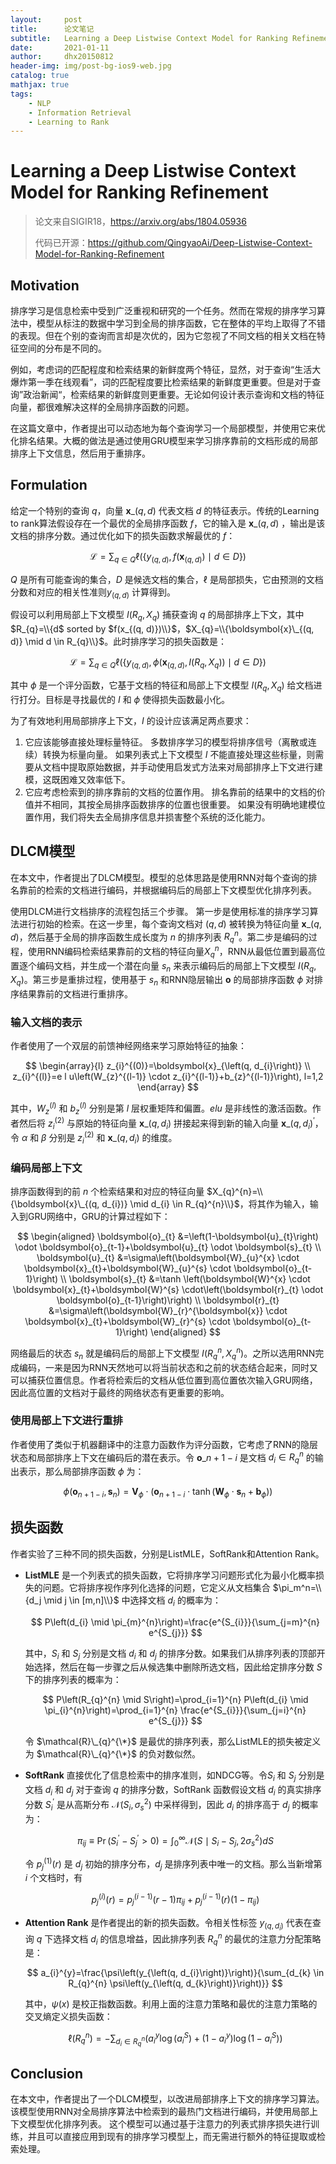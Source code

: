```yaml
---
layout:     post
title:      论文笔记
subtitle:   Learning a Deep Listwise Context Model for Ranking Refinement
date:       2021-01-11
author:     dhx20150812
header-img: img/post-bg-ios9-web.jpg
catalog: true
mathjax: true
tags:
    - NLP
    - Information Retrieval
    - Learning to Rank
---
```


# Learning a Deep Listwise Context Model for Ranking Refinement

>   论文来自SIGIR18，<https://arxiv.org/abs/1804.05936>
>
>   代码已开源：<https://github.com/QingyaoAi/Deep-Listwise-Context-Model-for-Ranking-Refinement>

## Motivation

排序学习是信息检索中受到广泛重视和研究的一个任务。然而在常规的排序学习算法中，模型从标注的数据中学习到全局的排序函数，它在整体的平均上取得了不错的表现。但在个别的查询而言却是次优的，因为它忽视了不同文档的相关文档在特征空间的分布是不同的。

例如，考虑词的匹配程度和检索结果的新鲜度两个特征，显然，对于查询“生活大爆炸第一季在线观看”，词的匹配程度要比检索结果的新鲜度更重要。但是对于查询”政治新闻“，检索结果的新鲜度则更重要。无论如何设计表示查询和文档的特征向量，都很难解决这样的全局排序函数的问题。

在这篇文章中，作者提出可以动态地为每个查询学习一个局部模型，并使用它来优化排名结果。大概的做法是通过使用GRU模型来学习排序靠前的文档形成的局部排序上下文信息，然后用于重排序。

## Formulation

给定一个特别的查询 $q$，向量 $\boldsymbol{x}\_{(q, d)}$ 代表文档 $d$ 的特征表示。传统的Learning to rank算法假设存在一个最优的全局排序函数 $f$，它的输入是 $\boldsymbol{x}\_{(q,d)}$ ，输出是该文档的排序分数。通过优化如下的损失函数求解最优的 $f$：

$$
\mathcal{L}=\sum_{q \in Q} \ell\left(\left\{y_{(q, d)}, f\left(\boldsymbol{x}_{(q, d)}\right) \mid d \in D\right\}\right)
$$

$Q$ 是所有可能查询的集合，$D$ 是候选文档的集合，$\ell$ 是局部损失，它由预测的文档分数和对应的相关性准则$y_{(q, d)}$ 计算得到。

假设可以利用局部上下文模型 $I(R_q,X_q)$ 捕获查询 $q$ 的局部排序上下文，其中 $R_{q}=\\{d$ sorted by $f(x_{(q, d)})\\}$，$X_{q}=\\{\boldsymbol{x}\_{(q, d)} \mid d \in R_{q}\\}$。此时排序学习的损失函数是：

$$
\mathcal{L}=\sum_{q \in Q} \ell\left(\left\{y_{(q, d)}, \phi\left(\boldsymbol{x}_{(q, d)}, I\left(R_{q}, X_{q}\right)\right) \mid d \in D\right\}\right)
$$

其中 $\phi$ 是一个评分函数，它基于文档的特征和局部上下文模型 $I(R_q,X_q)$ 给文档进行打分。目标是寻找最优的 $I$ 和 $\phi$ 使得损失函数最小化。

为了有效地利用局部排序上下文，$I$ 的设计应该满足两点要求：

1.  它应该能够直接处理标量特征。 多数排序学习的模型将排序信号（离散或连续）转换为标量向量。 如果列表式上下文模型 $I$ 不能直接处理这些标量，则需要从文档中提取原始数据，并手动使用启发式方法来对局部排序上下文进行建模，这既困难又效率低下。
2.  它应考虑检索到的排序靠前的文档的位置作用。 排名靠前的结果中的文档的价值并不相同，其按全局排序函数排序的位置也很重要。 如果没有明确地建模位置作用，我们将失去全局排序信息并损害整个系统的泛化能力。

## DLCM模型

在本文中，作者提出了DLCM模型。模型的总体思路是使用RNN对每个查询的排名靠前的检索的文档进行编码，并根据编码后的局部上下文模型优化排序列表。

使用DLCM进行文档排序的流程包括三个步骤。 第一步是使用标准的排序学习算法进行初始的检索。在这一步里，每个查询文档对 $(q,d)$ 被转换为特征向量 $\boldsymbol{x}\_{(q,d)}$，然后基于全局的排序函数生成长度为 $n$ 的排序列表 $R_q^n$。第二步是编码的过程，使用RNN编码检索结果靠前的文档的特征向量$X_q^n$，RNN从最低位置到最高位置逐个编码文档，并生成一个潜在向量 $s_n$ 来表示编码后的局部上下文模型 $I(R_q,X_q)$。第三步是重排过程，使用基于 $s_n$ 和RNN隐层输出 $\boldsymbol{o}$ 的局部排序函数 $\phi$ 对排序结果靠前的文档进行重排序。

### 输入文档的表示

作者使用了一个双层的前馈神经网络来学习原始特征的抽象：

$$
\begin{array}{l}
z_{i}^{(0)}=\boldsymbol{x}_{\left(q, d_{i}\right)} \\
z_{i}^{(l)}=e l u\left(W_{z}^{(l-1)} \cdot z_{i}^{(l-1)}+b_{z}^{(l-1)}\right), l=1,2
\end{array}
$$

其中，$W_{z}^{(l)}$ 和 $b_{z}^{(l)}$ 分别是第 $l$ 层权重矩阵和偏置。$elu$ 是非线性的激活函数。作者然后将 $z_{i}^{(2)}$ 与原始的特征向量 $\boldsymbol{x}\_{(q, d_{i})}$  拼接起来得到新的输入向量 $\boldsymbol{x}\_{(q, d_{i})}^{\prime}$，令 $\alpha$ 和 $\beta$ 分别是 $z_{i}^{(2)}$ 和 $\boldsymbol{x}\_{(q, d_{i})}$ 的维度。

### 编码局部上下文

排序函数得到的前 $n$ 个检索结果和对应的特征向量 $X_{q}^{n}=\\{\boldsymbol{x}\_{(q, d_{i})} \mid d_{i} \in R_{q}^{n}\\}$，将其作为输入，输入到GRU网络中，GRU的计算过程如下：

$$
\begin{aligned}
\boldsymbol{o}_{t} &=\left(1-\boldsymbol{u}_{t}\right) \odot \boldsymbol{o}_{t-1}+\boldsymbol{u}_{t} \odot \boldsymbol{s}_{t} \\
\boldsymbol{u}_{t} &=\sigma\left(\boldsymbol{W}_{u}^{x} \cdot \boldsymbol{x}_{t}+\boldsymbol{W}_{u}^{s} \cdot \boldsymbol{o}_{t-1}\right) \\
\boldsymbol{s}_{t} &=\tanh \left(\boldsymbol{W}^{x} \cdot \boldsymbol{x}_{t}+\boldsymbol{W}^{s} \cdot\left(\boldsymbol{r}_{t} \odot \boldsymbol{o}_{t-1}\right)\right) \\
\boldsymbol{r}_{t} &=\sigma\left(\boldsymbol{W}_{r}^{\boldsymbol{x}} \cdot \boldsymbol{x}_{t}+\boldsymbol{W}_{r}^{s} \cdot \boldsymbol{o}_{t-1}\right)
\end{aligned}
$$

网络最后的状态 $s_n$ 就是编码后的局部上下文模型 $I(R_q^n, X_q^n)$。之所以选用RNN完成编码，一来是因为RNN天然地可以将当前状态和之前的状态结合起来，同时又可以捕获位置信息。作者将检索后的文档从低位置到高位置依次输入GRU网络，因此高位置的文档对于最终的网络状态有更重要的影响。

### 使用局部上下文进行重排

作者使用了类似于机器翻译中的注意力函数作为评分函数，它考虑了RNN的隐层状态和局部排序上下文在编码后的潜在表示。令 $\boldsymbol{o}\_{n+1-i}$ 是文档 $d_i \in R_q^n$ 的输出表示，那么局部排序函数 $\phi$ 为：

$$
\phi\left(\boldsymbol{o}_{n+1-i}, \boldsymbol{s}_{n}\right)=\boldsymbol{V}_{\phi} \cdot\left(\boldsymbol{o}_{n+1-i} \cdot \tanh \left(\boldsymbol{W}_{\phi} \cdot \boldsymbol{s}_{n}+\boldsymbol{b}_{\phi}\right)\right)
$$

## 损失函数

作者实验了三种不同的损失函数，分别是ListMLE，SoftRank和Attention Rank。

-   **ListMLE** 是一个列表式的损失函数，它将排序学习问题形式化为最小化概率损失的问题。它将排序视作序列化选择的问题，它定义从文档集合 $\pi_m^n=\\{d_j \mid j \in [m,n]\\}$ 中选择文档 $d_i$ 的概率为：

    $$
    P\left(d_{i} \mid \pi_{m}^{n}\right)=\frac{e^{S_{i}}}{\sum_{j=m}^{n} e^{S_{j}}}
    $$

    其中，$S_i$ 和 $S_j$ 分别是文档 $d_i$ 和 $d_j$ 的排序分数。如果我们从排序列表的顶部开始选择，然后在每一步骤之后从候选集中删除所选文档，因此给定排序分数 $S$ 下的排序列表的概率为：

    $$
    P\left(R_{q}^{n} \mid S\right)=\prod_{i=1}^{n} P\left(d_{i} \mid \pi_{i}^{n}\right)=\prod_{i=1}^{n} \frac{e^{S_{i}}}{\sum_{j=i}^{n} e^{S_{j}}}
    $$

    令 $\mathcal{R}\_{q}^{\*}$ 是最优的排序列表，那么ListMLE的损失被定义为 $\mathcal{R}\_{q}^{\*}$ 的负对数似然。

- **SoftRank** 直接优化了信息检索中的排序准则，如NDCG等。令$S_i$ 和 $S_j$ 分别是文档 $d_i$ 和 $d_j$ 对于查询 $q$ 的排序分数，SoftRank 函数假设文档 $d_i$ 的真实排序分数 $S_i^{\prime}$ 是从高斯分布 $\mathcal{N}(S_i,\sigma_s^2)$ 中采样得到，因此 $d_i$ 的排序高于 $d_j$ 的概率为：
  
  $$
  \pi_{i j} \equiv \operatorname{Pr}\left(S_{i}^{\prime}-S_{j}^{\prime}>0\right)=\int_{0}^{\infty} \mathcal{N}\left(S \mid S_{i}-S_{j}, 2 \sigma_{s}^{2}\right) d S
  $$
  
    令 $p_{j}^{(1)}(r)$ 是 $d_j$ 初始的排序分布，$d_j$ 是排序列表中唯一的文档。那么当新增第 $i$ 个文档时，有
  
  $$
  p_{j}^{(i)}(r)=p_{j}^{(i-1)}(r-1) \pi_{i j}+p_{j}^{(i-1)}(r)\left(1-\pi_{i j}\right)
  $$
  
- **Attention Rank** 是作者提出的新的损失函数。令相关性标签 $y_{(q,d_i)}$ 代表在查询 $q$ 下选择文档 $d_i$ 的信息增益，因此排序列表 $R_{q}^{n}$ 的最优的注意力分配策略是：
  
  $$
  a_{i}^{y}=\frac{\psi\left(y_{\left(q, d_{i}\right)}\right)}{\sum_{d_{k} \in R_{q}^{n} \psi\left(y_{\left(q, d_{k}\right)}\right)}}
  $$
  
  其中，$\psi(x)$ 是校正指数函数。利用上面的注意力策略和最优的注意力策略的交叉熵定义损失函数：

  $$
  \ell\left(R_{q}^{n}\right)=-\sum_{d_{i} \in R_{q}^{n}}\left(a_{i}^{y} \log \left(a_{i}^{S}\right)+\left(1-a_{i}^{y}\right) \log \left(1-a_{i}^{S}\right)\right)
  $$

## Conclusion

在本文中，作者提出了一个DLCM模型，以改进局部排序上下文的排序学习算法。 该模型使用RNN对全局排序算法中检索到的最热门文档进行编码，并使用局部上下文模型优化排序列表。 这个模型可以通过基于注意力的列表式排序损失进行训练，并且可以直接应用到现有的排序学习模型上，而无需进行额外的特征提取或检索处理。
